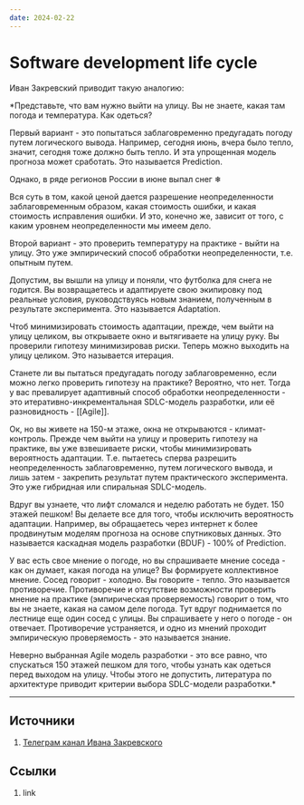 ```yaml
---
date: 2024-02-22
---
```

# Software development life cycle

Иван Закревский приводит такую аналогию:

*Представьте, что вам нужно выйти на улицу. Вы не знаете, какая там погода и температура. Как одеться?

Первый вариант - это попытаться заблаговременно предугадать погоду путем логического вывода. Например, сегодня июнь, вчера было тепло, значит, сегодня тоже должно быть тепло. И эта упрощенная модель прогноза может сработать. Это называется Prediction.

Однако, в ряде регионов России в июне выпал снег ❄

Вся суть в том, какой ценой дается разрешение неопределенности заблаговременным образом, какая стоимость ошибки, и какая стоимость исправления ошибки. И это, конечно же, зависит от того, с каким уровнем неопределенности мы имеем дело.

Второй вариант - это проверить температуру на практике - выйти на улицу. Это уже эмпирический способ обработки неопределенности, т.е. опытным путем.

Допустим, вы вышли на улицу и поняли, что футболка для снега не годится. Вы возвращаетесь и адаптируете свою экипировку под реальные условия, руководствуясь новым знанием, полученным в результате эксперимента. Это называется Adaptation.

Чтоб минимизировать стоимость адаптации, прежде, чем выйти на улицу целиком, вы открываете окно и вытягиваете на улицу руку. Вы проверили гипотезу минимизировав риски. Теперь можно выходить на улицу целиком. Это называется итерация.

Станете ли вы пытаться предугадать погоду заблаговременно, если можно легко проверить гипотезу на практике? Вероятно, что нет. Тогда у вас превалирует адаптивный способ обработки неопределенности - это итеративно-инкрементальная SDLC-модель разработки, или её разновидность - [[Agile]].

Ок, но вы живете на 150-м этаже, окна не открываются - климат-контроль. Прежде чем выйти на улицу и проверить гипотезу на практике, вы уже взвешиваете риски, чтобы минимизировать вероятность адаптации. Т.е. пытаетесь сперва разрешить неопределенность заблаговременно, путем логического вывода, и лишь затем - закрепить результат путем практического эксперимента. Это уже гибридная или спиральная SDLC-модель.

Вдруг вы узнаете, что лифт сломался и неделю работать не будет. 150 этажей пешком! Вы делаете все для того, чтобы исключить вероятность адаптации. Например, вы обращаетесь через интернет к более продвинутым моделям прогноза на основе спутниковых данных. Это называется каскадная модель разработки (BDUF) - 100% of Prediction.

У вас есть свое мнение о погоде, но вы спрашиваете мнение соседа - как он думает, какая погода на улице? Вы формируете коллективное мнение. Сосед говорит - холодно. Вы говорите - тепло. Это называется противоречие. Противоречие и отсутствие возможности проверить мнение на практике (эмпирическая проверяемость) говорит о том, что вы не знаете, какая на самом деле погода. Тут вдруг поднимается по лестнице еще один сосед с улицы. Вы спрашиваете у него о погоде - он отвечает. Противоречие устраняется, и одно из мнений проходит эмпирическую проверяемость - это называется знание.

Неверно выбранная Agile модель разработки - это все равно, что спускаться 150 этажей пешком для того, чтобы узнать как одеться перед выходом на улицу. Чтобы этого не допустить, литература по архитектуре приводит критерии выбора SDLC-модели разработки.*

---

## Источники

1. [Телеграм канал Ивана Закревского](https://t.me/emacsway_log/1113)

## Ссылки

1. link
